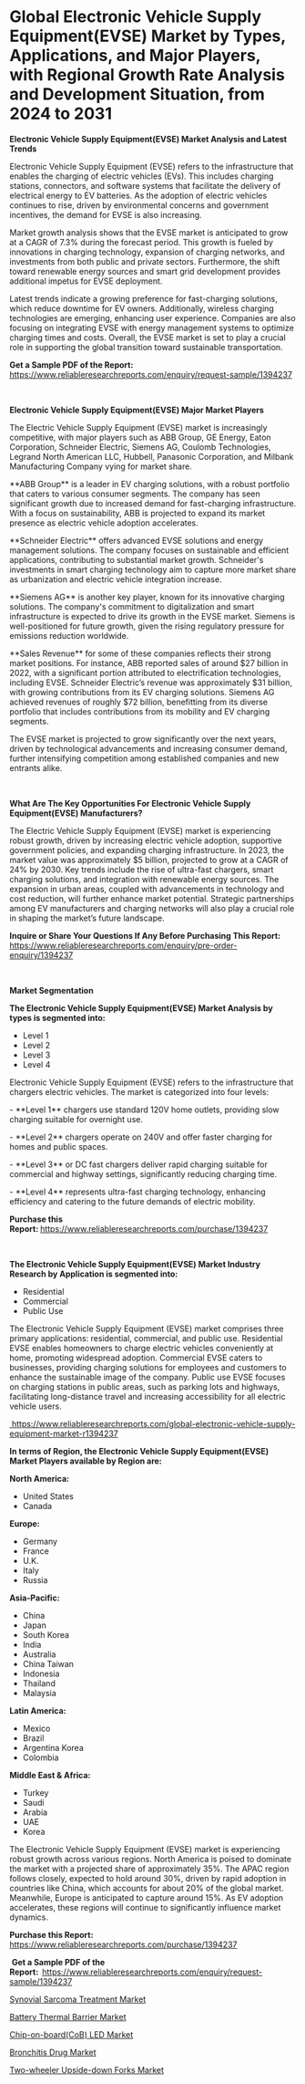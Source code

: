 <p><h1>Global Electronic Vehicle Supply Equipment(EVSE) Market by Types, Applications, and Major Players, with Regional Growth Rate Analysis and Development Situation, from 2024 to 2031</h1></p><p><strong>Electronic Vehicle Supply Equipment(EVSE) Market Analysis and Latest Trends</strong></p>
<p><p>Electronic Vehicle Supply Equipment (EVSE) refers to the infrastructure that enables the charging of electric vehicles (EVs). This includes charging stations, connectors, and software systems that facilitate the delivery of electrical energy to EV batteries. As the adoption of electric vehicles continues to rise, driven by environmental concerns and government incentives, the demand for EVSE is also increasing.</p><p>Market growth analysis shows that the EVSE market is anticipated to grow at a CAGR of 7.3% during the forecast period. This growth is fueled by innovations in charging technology, expansion of charging networks, and investments from both public and private sectors. Furthermore, the shift toward renewable energy sources and smart grid development provides additional impetus for EVSE deployment.</p><p>Latest trends indicate a growing preference for fast-charging solutions, which reduce downtime for EV owners. Additionally, wireless charging technologies are emerging, enhancing user experience. Companies are also focusing on integrating EVSE with energy management systems to optimize charging times and costs. Overall, the EVSE market is set to play a crucial role in supporting the global transition toward sustainable transportation.</p></p>
<p><strong>Get a Sample PDF of the Report:&nbsp;</strong> <a href="https://www.reliableresearchreports.com/enquiry/request-sample/1394237">https://www.reliableresearchreports.com/enquiry/request-sample/1394237</a></p>
<p>&nbsp;</p>
<p><strong>Electronic Vehicle Supply Equipment(EVSE) Major Market Players</strong></p>
<p><p>The Electric Vehicle Supply Equipment (EVSE) market is increasingly competitive, with major players such as ABB Group, GE Energy, Eaton Corporation, Schneider Electric, Siemens AG, Coulomb Technologies, Legrand North American LLC, Hubbell, Panasonic Corporation, and Milbank Manufacturing Company vying for market share.</p><p>**ABB Group** is a leader in EV charging solutions, with a robust portfolio that caters to various consumer segments. The company has seen significant growth due to increased demand for fast-charging infrastructure. With a focus on sustainability, ABB is projected to expand its market presence as electric vehicle adoption accelerates.</p><p>**Schneider Electric** offers advanced EVSE solutions and energy management solutions. The company focuses on sustainable and efficient applications, contributing to substantial market growth. Schneider's investments in smart charging technology aim to capture more market share as urbanization and electric vehicle integration increase.</p><p>**Siemens AG** is another key player, known for its innovative charging solutions. The company's commitment to digitalization and smart infrastructure is expected to drive its growth in the EVSE market. Siemens is well-positioned for future growth, given the rising regulatory pressure for emissions reduction worldwide.</p><p>**Sales Revenue** for some of these companies reflects their strong market positions. For instance, ABB reported sales of around $27 billion in 2022, with a significant portion attributed to electrification technologies, including EVSE. Schneider Electric’s revenue was approximately $31 billion, with growing contributions from its EV charging solutions. Siemens AG achieved revenues of roughly $72 billion, benefitting from its diverse portfolio that includes contributions from its mobility and EV charging segments.</p><p>The EVSE market is projected to grow significantly over the next years, driven by technological advancements and increasing consumer demand, further intensifying competition among established companies and new entrants alike.</p></p>
<p>&nbsp;</p>
<p><strong>What Are The Key Opportunities For Electronic Vehicle Supply Equipment(EVSE) Manufacturers?</strong></p>
<p><p>The Electric Vehicle Supply Equipment (EVSE) market is experiencing robust growth, driven by increasing electric vehicle adoption, supportive government policies, and expanding charging infrastructure. In 2023, the market value was approximately $5 billion, projected to grow at a CAGR of 24% by 2030. Key trends include the rise of ultra-fast chargers, smart charging solutions, and integration with renewable energy sources. The expansion in urban areas, coupled with advancements in technology and cost reduction, will further enhance market potential. Strategic partnerships among EV manufacturers and charging networks will also play a crucial role in shaping the market’s future landscape.</p></p>
<p><strong>Inquire or Share Your Questions If Any Before Purchasing This Report:</strong> <a href="https://www.reliableresearchreports.com/enquiry/pre-order-enquiry/1394237">https://www.reliableresearchreports.com/enquiry/pre-order-enquiry/1394237</a></p>
<p>&nbsp;</p>
<p><strong>Market Segmentation</strong></p>
<p><strong>The Electronic Vehicle Supply Equipment(EVSE) Market Analysis by types is segmented into:</strong></p>
<p><ul><li>Level 1</li><li>Level 2</li><li>Level 3</li><li>Level 4</li></ul></p>
<p><p>Electronic Vehicle Supply Equipment (EVSE) refers to the infrastructure that chargers electric vehicles. The market is categorized into four levels: </p><p>- **Level 1** chargers use standard 120V home outlets, providing slow charging suitable for overnight use. </p><p>- **Level 2** chargers operate on 240V and offer faster charging for homes and public spaces. </p><p>- **Level 3** or DC fast chargers deliver rapid charging suitable for commercial and highway settings, significantly reducing charging time. </p><p>- **Level 4** represents ultra-fast charging technology, enhancing efficiency and catering to the future demands of electric mobility.</p></p>
<p><strong>Purchase this Report:&nbsp;</strong><a href="https://www.reliableresearchreports.com/purchase/1394237">https://www.reliableresearchreports.com/purchase/1394237</a></p>
<p>&nbsp;</p>
<p><strong>The Electronic Vehicle Supply Equipment(EVSE) Market Industry Research by Application is segmented into:</strong></p>
<p><ul><li>Residential</li><li>Commercial</li><li>Public Use</li></ul></p>
<p><p>The Electronic Vehicle Supply Equipment (EVSE) market comprises three primary applications: residential, commercial, and public use. Residential EVSE enables homeowners to charge electric vehicles conveniently at home, promoting widespread adoption. Commercial EVSE caters to businesses, providing charging solutions for employees and customers to enhance the sustainable image of the company. Public use EVSE focuses on charging stations in public areas, such as parking lots and highways, facilitating long-distance travel and increasing accessibility for all electric vehicle users.</p></p>
<p><a href="https://www.reliableresearchreports.com/global-electronic-vehicle-supply-equipment-market-r1394237">&nbsp;https://www.reliableresearchreports.com/global-electronic-vehicle-supply-equipment-market-r1394237</a></p>
<p><strong>In terms of Region, the Electronic Vehicle Supply Equipment(EVSE) Market Players available by Region are:</strong></p>
<p>
    <p> <strong> North America: </strong>
        <ul>
            <li>United States</li>
            <li>Canada</li>
        </ul>
        </p> 
    <p> <strong> Europe: </strong>
        <ul>
            <li>Germany</li>
            <li>France</li>
            <li>U.K.</li>
            <li>Italy</li>
            <li>Russia</li>
        </ul>
        </p> 
    <p> <strong> Asia-Pacific: </strong>
        <ul>
            <li>China</li>
            <li>Japan</li>
            <li>South Korea</li>
            <li>India</li>
            <li>Australia</li>
            <li>China Taiwan</li>
            <li>Indonesia</li>
            <li>Thailand</li>
            <li>Malaysia</li>
        </ul>
        </p> 
    <p> <strong> Latin America: </strong>
        <ul>
            <li>Mexico</li>
            <li>Brazil</li>
            <li>Argentina Korea</li>
            <li>Colombia</li>
        </ul>
        </p> 
    <p> <strong> Middle East & Africa: </strong>
        <ul>
            <li>Turkey</li>
            <li>Saudi</li>
            <li>Arabia</li>
            <li>UAE</li>
            <li>Korea</li>
        </ul>
    </p>
    </p>
<p><p>The Electronic Vehicle Supply Equipment (EVSE) market is experiencing robust growth across various regions. North America is poised to dominate the market with a projected share of approximately 35%. The APAC region follows closely, expected to hold around 30%, driven by rapid adoption in countries like China, which accounts for about 20% of the global market. Meanwhile, Europe is anticipated to capture around 15%. As EV adoption accelerates, these regions will continue to significantly influence market dynamics.</p></p>
<p><strong>Purchase this Report: </strong><a href="https://www.reliableresearchreports.com/purchase/1394237">https://www.reliableresearchreports.com/purchase/1394237</a></p>
<p>&nbsp;<strong>Get a Sample PDF of the Report:&nbsp;&nbsp;</strong><a href="https://www.reliableresearchreports.com/enquiry/request-sample/1394237">https://www.reliableresearchreports.com/enquiry/request-sample/1394237</a></p>
<p><strong></strong></p>
<p><p><a href="https://www.linkedin.com/pulse/what-growth-drivers-synovial-sarcoma-treatment-market-zkxvf?trackingId=db3zJvXZScmfC95ZnDdtJw%3D%3D">Synovial Sarcoma Treatment Market</a></p><p><a href="https://issuu.com/reportprime-2/docs/battery-thermal-barrier-market-size_30a7456201be73">Battery Thermal Barrier Market</a></p><p><a href="https://github.com/LacThu1/Market-Research-Report-List-1/blob/main/chip-on-boardcob-led-market.md">Chip-on-board(CoB) LED Market</a></p><p><a href="https://www.linkedin.com/pulse/comprehensive-look-product-type-azd-9668cg-367cyclosporinehob-051others-xuupf?trackingId=ko81LIJVR2SWb7OxV5fatw%3D%3D">Bronchitis Drug Market</a></p><p><a href="https://github.com/DianaWilson796/Market-Research-Report-List-1/blob/main/two-wheeler-upside-down-forks-market.md">Two-wheeler Upside-down Forks Market</a></p></p>